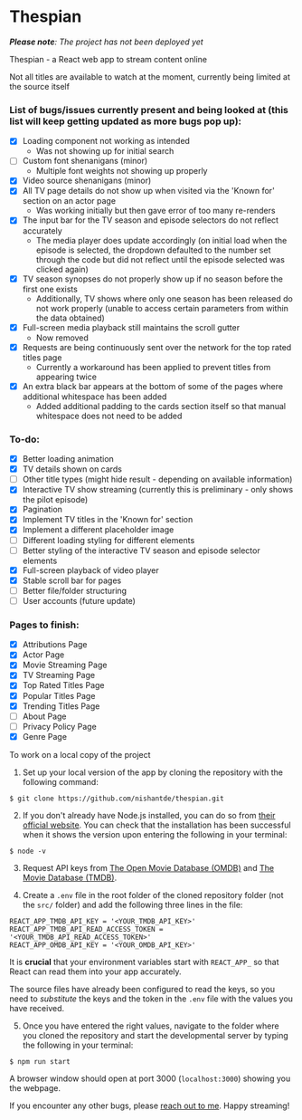 
# Thespian

***Please note**: The project has not been deployed yet*

Thespian - a React web app to stream content online

Not all titles are available to watch at the moment, currently being limited at the source itself

### List of bugs/issues currently present and being looked at (this list will keep getting updated as more bugs pop up):
- [x] Loading component not working as intended
    - Was not showing up for initial search
- [ ] Custom font shenanigans (minor)
    - Multiple font weights not showing up properly
- [x] Video source shenanigans (minor)
- [x] All TV page details do not show up when visited via the 'Known for' section on an actor page
    - Was working initially but then gave error of too many re-renders
- [x] The input bar for the TV season and episode selectors do not reflect accurately
    - The media player does update accordingly (on initial load when the episode is selected, the dropdown defaulted to the number set through the code but did not reflect until the episode selected was clicked again)
- [x] TV season synopses do not properly show up if no season before the first one exists
    - Additionally, TV shows where only one season has been released do not work properly (unable to access certain parameters from within the data obtained)
- [x] Full-screen media playback still maintains the scroll gutter
    - Now removed
- [x] Requests are being continuously sent over the network for the top rated titles page
    - Currently a workaround has been applied to prevent titles from appearing twice
- [x] An extra black bar appears at the bottom of some of the pages where additional whitespace has been added
    - Added additional padding to the cards section itself so that manual whitespace does not need to be added

### To-do:
- [x] Better loading animation
- [x] TV details shown on cards
- [ ] Other title types (might hide result - depending on available information)
- [x] Interactive TV show streaming (currently this is preliminary - only shows the pilot episode)
- [x] Pagination
- [x] Implement TV titles in the 'Known for' section
- [x] Implement a different placeholder image
- [ ] Different loading styling for different elements
- [ ] Better styling of the interactive TV season and episode selector elements
- [x] Full-screen playback of video player
- [x] Stable scroll bar for pages
- [ ] Better file/folder structuring
- [ ] User accounts (future update)

### Pages to finish:
- [x] Attributions Page
- [x] Actor Page
- [x] Movie Streaming Page
- [x] TV Streaming Page
- [x] Top Rated Titles Page
- [x] Popular Titles Page
- [x] Trending Titles Page
- [ ] About Page
- [ ] Privacy Policy Page
- [x] Genre Page

To work on a local copy of the project 

1. Set up your local version of the app by cloning the repository with the following command:

```
$ git clone https://github.com/nishantde/thespian.git
```

2. If you don't already have Node.js installed, you can do so from [their official website](https://nodejs.org/en/learn/getting-started/how-to-install-nodejs). You can check that the installation has been successful when it shows the version upon entering the following in your terminal:

```
$ node -v
```

3. Request API keys from [The Open Movie Database (OMDB)](https://www.omdbapi.com/) and [The Movie Database (TMDB)](https://www.themoviedb.org/).

4. Create a ```.env``` file in the root folder of the cloned repository folder (not the ```src/``` folder) and add the following three lines in the file:

```
REACT_APP_TMDB_API_KEY = '<YOUR_TMDB_API_KEY>'
REACT_APP_TMDB_API_READ_ACCESS_TOKEN = '<YOUR_TMDB_API_READ_ACCESS_TOKEN>'
REACT_APP_OMDB_API_KEY = '<YOUR_OMDB_API_KEY>'
```

It is **crucial** that your environment variables start with ```REACT_APP_``` so that React can read them into your app accurately.

The source files have already been configured to read the keys, so you need to *substitute* the keys and the token in the ```.env``` file with the values you have received.

5. Once you have entered the right values, navigate to the folder where you cloned the repository and start the developmental server by typing the following in your terminal:

```
$ npm run start
```

A browser window should open at port 3000 (```localhost:3000```) showing you the webpage.

If you encounter any other bugs, please [reach out to me](https://nishant.work/contact-me). Happy streaming!